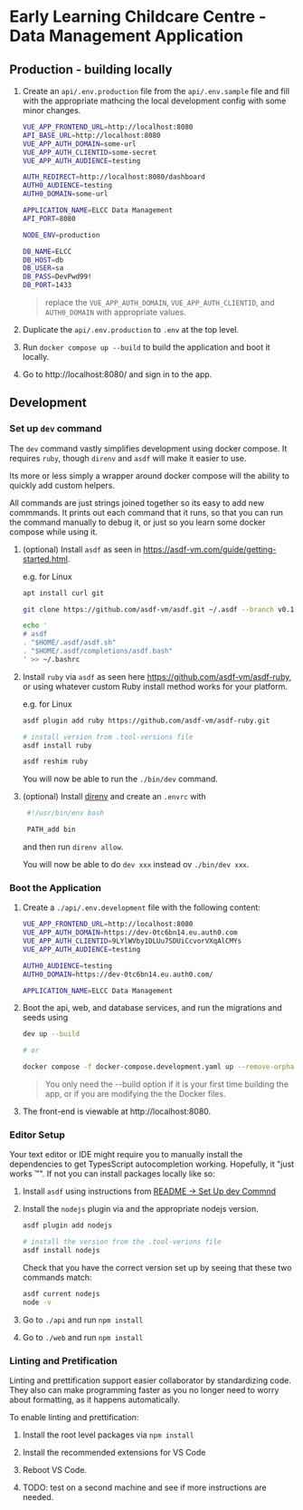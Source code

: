 # Early Learning Childcare Centre - Data Management Application

## Production - building locally

1. Create an `api/.env.production` file from the `api/.env.sample` file and fill with the appropriate mathcing the local development config with some minor changes.
   ```bash
   VUE_APP_FRONTEND_URL=http://localhost:8080
   API_BASE_URL=http://localhost:8080
   VUE_APP_AUTH_DOMAIN=some-url
   VUE_APP_AUTH_CLIENTID=some-secret
   VUE_APP_AUTH_AUDIENCE=testing

   AUTH_REDIRECT=http://localhost:8080/dashboard
   AUTH0_AUDIENCE=testing
   AUTH0_DOMAIN=some-url

   APPLICATION_NAME=ELCC Data Management
   API_PORT=8080

   NODE_ENV=production

   DB_NAME=ELCC
   DB_HOST=db
   DB_USER=sa
   DB_PASS=DevPwd99!
   DB_PORT=1433
   ```

   > replace the `VUE_APP_AUTH_DOMAIN`, `VUE_APP_AUTH_CLIENTID`, and `AUTH0_DOMAIN` with appropriate values.

6. Duplicate the `api/.env.production` to `.env` at the top level.

7. Run `docker compose up --build` to build the application and boot it locally.

8. Go to http://localhost:8080/ and sign in to the app.

## Development

### Set up `dev` command

The `dev` command vastly simplifies development using docker compose. It requires `ruby`, though `direnv` and `asdf` will make it easier to use.

Its more or less simply a wrapper around docker compose will the ability to quickly add custom helpers.

All commands are just strings joined together so its easy to add new commmands. It prints out each command that it runs, so that you can run the command manually to debug it, or just so you learn some docker compose while using it.

1. (optional) Install `asdf` as seen in https://asdf-vm.com/guide/getting-started.html.

   e.g. for Linux

   ```bash
   apt install curl git

   git clone https://github.com/asdf-vm/asdf.git ~/.asdf --branch v0.12.0

   echo '
   # asdf
   . "$HOME/.asdf/asdf.sh"
   . "$HOME/.asdf/completions/asdf.bash"
   ' >> ~/.bashrc
   ```

2. Install `ruby` via `asdf` as seen here https://github.com/asdf-vm/asdf-ruby, or using whatever custom Ruby install method works for your platform.

   e.g. for Linux

   ```bash
   asdf plugin add ruby https://github.com/asdf-vm/asdf-ruby.git

   # install version from .tool-versions file
   asdf install ruby

   asdf reshim ruby
   ```

   You will now be able to run the `./bin/dev` command.

3. (optional) Install [direnv](https://direnv.net/) and create an `.envrc` with

   ```bash
    #!/usr/bin/env bash

    PATH_add bin
   ```

   and then run `direnv allow`.

   You will now be able to do `dev xxx` instead ov `./bin/dev xxx`.

### Boot the Application

1. Create a `./api/.env.development` file with the following content:

   ```bash
   VUE_APP_FRONTEND_URL=http://localhost:8080
   VUE_APP_AUTH_DOMAIN=https://dev-0tc6bn14.eu.auth0.com
   VUE_APP_AUTH_CLIENTID=9LYlWVby1DLUu7SDUiCcvorVXqAlCMYs
   VUE_APP_AUTH_AUDIENCE=testing

   AUTH0_AUDIENCE=testing
   AUTH0_DOMAIN=https://dev-0tc6bn14.eu.auth0.com/

   APPLICATION_NAME=ELCC Data Management
   ```

2. Boot the api, web, and database services, and run the migrations and seeds using

   ```bash
   dev up --build

   # or

   docker compose -f docker-compose.development.yaml up --remove-orphans --build
   ```

   > You only need the --build option if it is your first time building the app, or if you are modifying the the Docker files.

3. The front-end is viewable at http://localhost:8080.

### Editor Setup

Your text editor or IDE might require you to manually install the dependencies to get TypesScript autocompletion working. Hopefully, it "just works :tm:". If not you can install packages locally like so:

1. Install `asdf` using instructions from [README -> Set Up dev Commnd](./README.md#set-up-dev-command)

2. Install the `nodejs` plugin via and the appropriate nodejs version.

   ```bash
   asdf plugin add nodejs

   # install the version from the .tool-verions file
   asdf install nodejs
   ```

   Check that you have the correct version set up by seeing that these two commands match:

   ```bash
   asdf current nodejs
   node -v
   ```

3. Go to `./api` and run `npm install`

4. Go to `./web` and run `npm install`

### Linting and Pretification

Linting and prettification support easier collaborator by standardizing code.
They also can make programming faster as you no longer need to worry about formatting, as it happens automatically.

To enable linting and prettification:

1. Install the root level packages via `npm install`

2. Install the recommended extensions for VS Code

3. Reboot VS Code.

4. TODO: test on a second machine and see if more instructions are needed.
